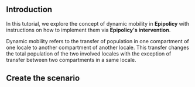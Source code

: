 ## Introduction

In this tutorial, we explore the concept of dynamic mobility in **Epipolicy** with instructions on how to implement them via **Epipolicy's intervention**.

Dynamic mobility refers to the transfer of population in one compartment of one locale to another compartment of another locale. This transfer changes the total population of the two involved locales with the exception of transfer between two compartments in a same locale.

## Create the scenario
